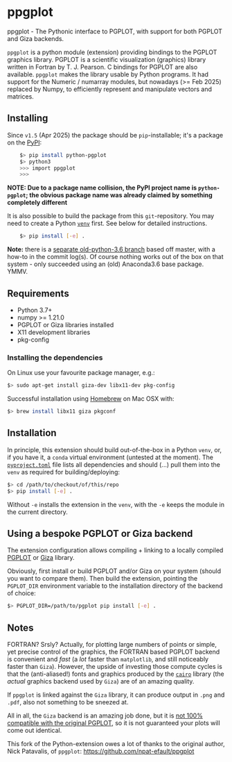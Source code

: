 # ppgplot

ppgplot - The Pythonic interface to PGPLOT, with support for both PGPLOT and Giza backends.

`ppgplot` is a python module (extension) providing bindings to the PGPLOT
graphics library. PGPLOT is a scientific visualization (graphics) library
written in Fortran by T. J. Pearson. C bindings for PGPLOT are also available.
`ppgplot` makes the library usable by Python programs. It had support for the Numeric /
numarray modules, but nowadays (>= Feb 2025) replaced by Numpy, to efficiently represent and
manipulate vectors and matrices.

## Installing

Since `v1.5` (Apr 2025) the package should be `pip`-installable; it's a package on the [PyPI](https://pypi.org/project/python-pgplot/):

```bash
    $> pip install python-pgplot
    $> python3
    >>> import ppgplot
    >>>
```
**NOTE: Due to a package name collision, the PyPI project name is `python-pgplot`; the obvious package name was already claimed by something completely different**


It is also possible to build the package from this `git`-repository. You may need to create a Python [`venv`](https://docs.python.org/3/library/venv.html) first. See below for detailed instructions.

```bash
    $> pip install [-e] .
```

**Note:** there is a [separate old-python-3.6 branch](https://github.com/haavee/ppgplot/tree/old-python-3.6) based off master, with a how-to in the commit log(s). Of course nothing works out of the box on that system - only succeeded using an (old) Anaconda3.6 base package. YMMV.

## Requirements

- Python 3.7+
- numpy >= 1.21.0
- PGPLOT or Giza libraries installed
- X11 development libraries
- pkg-config 

### Installing the dependencies

On Linux use your favourite package manager, e.g.:
```bash
$> sudo apt-get install giza-dev libx11-dev pkg-config
```

Successful installation using [Homebrew](https://brew.sh) on Mac OSX with:
```bash
$> brew install libx11 giza pkgconf
```

## Installation

In principle, this extension should build out-of-the-box in a Python `venv`, or, if you have it, a `conda` virtual environment (untested at the moment).
The [`pyproject.toml`](pyproject.toml) file lists all dependencies and should (...) pull them into the `venv` as required for building/deploying:

```bash
$> cd /path/to/checkout/of/this/repo
$> pip install [-e] .
```

Without `-e` installs the extension in the `venv`, with the `-e` keeps the module in the current directory.


## Using a bespoke PGPLOT or Giza backend

The extension configuration allows compiling + linking to a locally compiled [PGPLOT](https://sites.astro.caltech.edu/~tjp/pgplot/) or [Giza](https://github.com/danieljprice/giza) library.


Obviously, first install or build PGPLOT and/or Giza on your system (should you want to compare them).
Then build the extension, pointing the `PGPLOT_DIR` environment variable to the installation directory of the backend of choice:

```bash
$> PGPLOT_DIR=/path/to/pgplot pip install [-e] . 
```

## Notes

FORTRAN? Srsly? Actually, for plotting large numbers of points or simple, yet precise control of the graphics, the FORTRAN based PGPLOT backend is convenient and _fast_ (a _lot_ faster than `matplotlib`, and still noticeably faster than `Giza`). However, the upside of investing those compute cycles is that the (anti-aliased!) fonts and graphics produced by the [`cairo`](https://www.cairographics.org) library (the _actual_ graphics backend used by `Giza`) are of an amazing quality.

If `ppgplot` is linked against the `Giza` library, it can produce output in `.png` and `.pdf`, also not something to be sneezed at.

All in all, the `Giza` backend is an amazing job done, but it is [not 100% compatible with the original PGPLOT](https://danieljprice.github.io/giza/documentation/pgplot.html), so it is not guaranteed your plots will come out identical.

This fork of the Python-extension owes a lot of thanks to the original author, Nick Patavalis, of `ppgplot`:
  https://github.com/npat-efault/ppgplot
